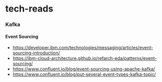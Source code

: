 # tech-reads

### Kafka

#### Event Sourcing
- https://developer.ibm.com/technologies/messaging/articles/event-sourcing-introduction/
- https://ibm-cloud-architecture.github.io/refarch-eda/patterns/event-sourcing/
- https://www.confluent.io/blog/event-sourcing-using-apache-kafka/
- https://www.confluent.io/blog/put-several-event-types-kafka-topic/
